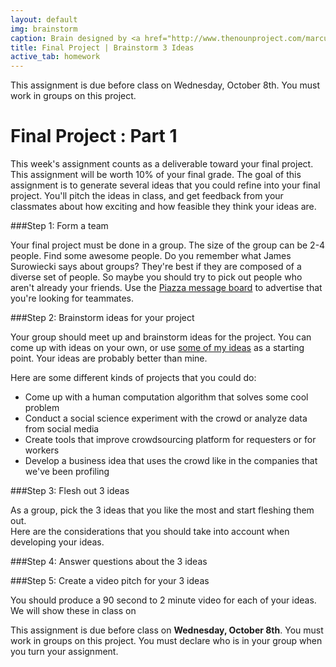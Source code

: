 ```yaml
---
layout: default
img: brainstorm
caption: Brain designed by <a href="http://www.thenounproject.com/marcusmichaels">Marcus Michaels</a> from the <a href="http://www.thenounproject.com">Noun Project</a>
title: Final Project | Brainstorm 3 Ideas
active_tab: homework
---
```



<div class="alert alert-info">
  This assignment is due before class on Wednesday, October 8th.  You must work in groups on this project.  </div>


Final Project<span class="text-muted"> : Part 1</span> 
=============================================================

This week's assignment counts as a deliverable toward your final project.  This assignment will be worth 10% of your final grade.  The goal of this assignment is to generate several ideas that you could refine into your final project.  You'll pitch the ideas in class, and get feedback from your classmates about how exciting and how feasible they think your ideas are.

###Step 1: Form a team

Your final project must be done in a group.  The size of the group can be 2-4 people.  Find some awesome people.  Do you remember what James Surowiecki says about groups?  They're best if they are composed of a diverse set of people.  So maybe you should try to pick out people who aren't already your friends.  Use the [Piazza message board](https://piazza.com/class/hzdefdi7bbl3xg?cid=5) to advertise that you're looking for teammates. 

###Step 2: Brainstorm ideas for your project

Your group should meet up and brainstorm ideas for the project.  You can come up with ideas on your own, or use [some of my ideas](http://crowdsourcing-class.org/project.html) as a starting point.  Your ideas are probably better than mine.

Here are some different kinds of projects that you could do:

* Come up with a human computation algorithm that solves some cool problem
* Conduct a social science experiment with the crowd or analyze data from social media
* Create tools that improve crowdsourcing platform for requesters or for workers
* Develop a business idea that uses the crowd like in the companies that we've been profiling


###Step 3: Flesh out 3 ideas

As a group, pick the 3 ideas that you like the most and start fleshing them out.   
Here are the considerations that you should take into account when developing your ideas.

###Step 4: Answer questions about the 3 ideas



###Step 5: Create a video pitch for your 3 ideas

You should produce a 90 second to 2 minute video for each of your ideas.  We will show these in class on 



This assignment is due before class on <b>Wednesday, October 8th</b>.  You must work in groups on this project.  You must declare who is in your group when you turn your assignment.  
